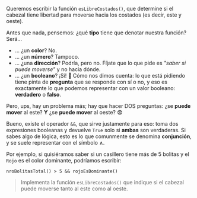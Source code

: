 Queremos escribir la función `esLibreCostados()`, que determine si el cabezal tiene libertad para moverse hacia los costados (es decir, este y oeste).

Antes que nada, pensemos: ¿qué **tipo** tiene que denotar nuestra función? Será...

* ... ¿un **color**? No.
* ... ¿un **número**? Tampoco.
* ... ¿una **dirección**? Podría, pero no. Fíjate que lo que pide es _"saber si puede moverse"_ y no hacia dónde.
* ... ¿un **booleano**? ¡Sí! :tada: Cómo nos dimos cuenta: lo que está pidiendo tiene pinta de **pregunta** que se responde con sí o no, y eso es exactamente lo que podemos representar con un valor booleano: **verdadero** o **falso**.

Pero, ups, hay un problema más; hay que hacer DOS preguntas: ¿se **puede mover** al este? **Y** ¿se **puede mover** al oeste? :fearful:

Bueno, existe el operador `&&`, que sirve justamente para eso: toma dos expresiones booleanas y devuelve `True` solo si **ambas** son verdaderas. Si sabes algo de lógica, esto es lo que comunmente se denomina **conjunción**, y se suele representar con el símbolo ∧.

Por ejemplo, si quisiéramos saber si un casillero tiene más de 5 bolitas y el `Rojo` es el color dominante, podríamos escribir:

``` gobstones
nroBolitasTotal() > 5 && rojoEsDominante()
```

> Implementa la función `esLibreCostados()` que indique si el cabezal puede moverse tanto al este como al oeste.
